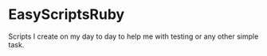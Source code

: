 # EasyScriptsRuby
Scripts I create on my day to day to help me with testing or any other simple task.
